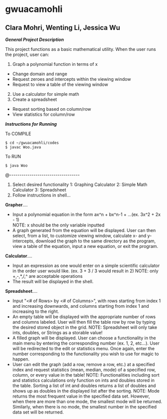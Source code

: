﻿# gwuacamohli
## Clara Mohri, Wenting Li, Jessica Wu

_**General Project Description**_

This project functions as a basic mathematical utility. When the user runs the project, user can: 
1. Graph a polynomial function in terms of x
  * Change domain and range
  * Request zeroes and intercepts within the viewing window
  * Request to view a table of the viewing window
2. Use a calculator for simple math
3. Create a spreadsheet
  * Request sorting based on column/row
  * View statistics for column/row

_**Instructions for Running**_

To COMPILE
~~~~
$ cd ~/gwuacamohli/codes
$ javac Woo.java
~~~~
To RUN
~~~~
$ java Woo
~~~~
@-----------------------------------
1. Select desired functionality
	1: Graphing Calculator
	2: Simple Math Calculator
	3: Spreadsheet
2. Follow instructions in shell…  

**Grapher**....
* Input a polynomial equation in the form ax^n + bx^n-1 + ...(ex. 3x^2 + 2x - 1)  
   NOTE: x should be the only variable inputted
* A graph generated from the equation will be displayed. User can then select, from a list, to customize viewing window, calculate x- and y- intercepts, download the graph to the same directory as the program, view a table of the equation, input a new equation, or exit the program. 

**Calculator**....
* Input an expression as one would enter on a simple scientific calculator in the order user would like.
	   (ex. 3 + 3 / 3 would result in 2)
	NOTE: only +,-,*,/,^ are acceptable operations
*  The result will be displayed in the shell.

**Spreadsheet**....
* Input "<# of Rows> by <# of Columns>", with rows starting from index 1 and increasing downwards, and columns starting from index 1 and increasing to the right.
* An empty table will be displayed with the appropriate number of rows and columns labeled. User will then fill the table row by row by typing the desired stored object in the grid. 
    NOTE: Spreadsheet will only take ints, doubles, or Strings as a storable value!
* A filled graph will be displayed. User can choose a functionality in the main menu by entering the corresponding number (ex. 1, 2, etc...). User will be redirected to the edit or statistics menu. Once again, enter the number corresponding to the functionality you wish to use for magic to happen.
* User can edit the graph (add a row, remove a row, etc.) at a specified index and request statistics (mean, median, mode) of a specified row, column, or every value in the table!
    NOTE: Functionalities including sort and statistics calculations only function on ints and doubles stored in the table. Sorting a list of int and doubles returns a list of doubles and shows up as doubles in the displayed list after the sorting.
    NOTE: Mode returns the most frequent value in the specified data set. However, when there are more than one mode, the smallest mode will be returned. Similarly, when there is no mode, the smallest number in the specified data set will be returned.

